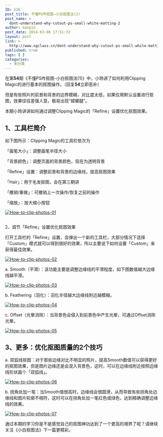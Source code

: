 ```yaml
---
ID: 126
post_title: 不懂PS咋抠图—小白抠图法(2)
post_name: >
  dont-understand-why-cutout-ps-small-white-matting-2
author: banpie
post_date: 2014-03-06 17:51:33
layout: post
link: >
  http://www.xgclass.cn/dont-understand-why-cutout-ps-small-white-matting-2/
published: true
tags: [ ]
categories:
  - 未分类
---
```

在第**54**期《不懂PS咋抠图-小白抠图法(1)》中，小玲讲了如何利用Clipping Magic的进行基本的抠图操作。（回复**54**立即恶补）

但是有些照片的前景和背景的边界模糊，对比度太低，如果仅用默认设置进行抠图，效果往往差强人意，极易出现“蟑螂腿”。

本期小玲讲讲如何通过调整Clipping Magic的「Refine」设置优化抠图效果。

## 1、工具栏简介

如下图所示：Clipping Magic的工具栏依次为

「画笔大小」：调整画笔半径大小

「背景颜色」：调整页面的背景颜色，现在为透明背景

「Refine」设置：调整前景和背景的边缘线，提高抠图效果

「Hair」：用于毛发抠图，会在第三期讲

「撤销/重做」：可撤销上一次操作/恢复之前的操作

「缩放」：放大缩小按钮

[![How-to-clip-photos-01][1]][1]

## 

2、调节「Refine」设置优化抠图效果

打开工具栏的「Refine」设置，会弹出一个新的工具栏，大部分情况下选择「Custom」模式就可以得到很好的效果，所以主要说下如何设置「Custom」来获得最佳效果。

[![How-to-clip-photos-02][2]][2]

a. Smooth（平滑）：该功能主要是调整边缘线的平滑程度，如下图数值越大边缘线越平滑。

[![How-to-clip-photos-03][3]][3]

b. Feathering（羽化）：羽化半径越大边缘线附近越模糊。

[![How-to-clip-photos-04][4]][4]

c. Offset（光晕消除）：当背景色会侵入到前景色中产生光晕，可通过Offset消除光晕。

[![How-to-clip-photos-05][5]][5]

## 3、更多：优化抠图质量的2个技巧

a. 双弧线抠图：对于那些边缘对比不明显的照片，提高Smooth数值可以获得更好的抠图效果，但是图片边缘还是会混入背景色，这时，可以在边缘线附近按照边缘线形状画个「双弧线」。

[![How-to-clip-photos-06][6]][6]

b. 拐角处加一笔：当Smooth值很高时，边缘线会很圆滑，从而导致有些拐角处边缘线和图片轮廓不相符，这时可以在拐角处加一笔红色或绿色，达到精确调整边缘线的效果。

[![How-to-clip-photos-07][7]][7]

通过本期的学习你是不是感觉自己的抠图神功达到了一个更高的境界了呢？请继续关注《小白抠图法》下一篇更精彩。

 [1]: http://www.banpie.info/wp-content/uploads/2014/03/How-to-clip-photos-01.jpg
 [2]: http://www.banpie.info/wp-content/uploads/2014/03/How-to-clip-photos-02.jpg
 [3]: http://www.banpie.info/wp-content/uploads/2014/03/How-to-clip-photos-03.jpg
 [4]: http://www.banpie.info/wp-content/uploads/2014/03/How-to-clip-photos-04.jpg
 [5]: http://www.banpie.info/wp-content/uploads/2014/03/How-to-clip-photos-05.jpg
 [6]: http://www.banpie.info/wp-content/uploads/2014/03/How-to-clip-photos-06.jpg
 [7]: http://www.banpie.info/wp-content/uploads/2014/03/How-to-clip-photos-07.jpg